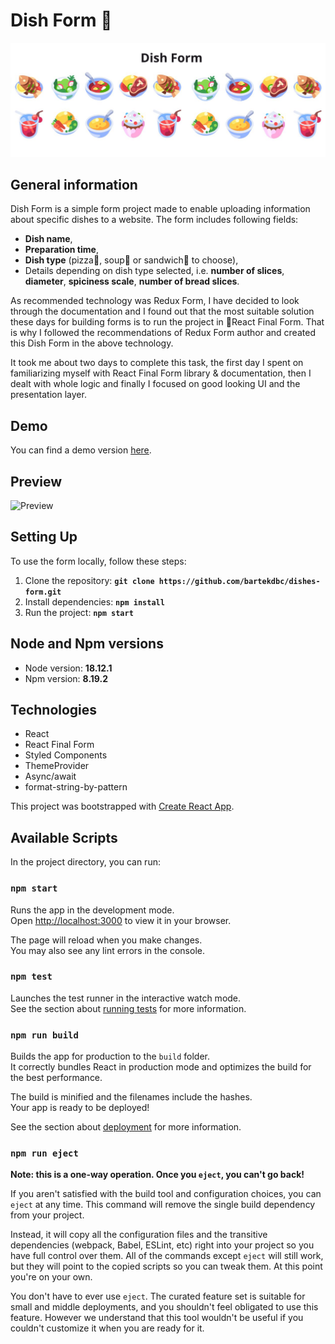 # Dish Form 🍕

![Headline](./headline.png)

## General information

Dish Form is a simple form project made to enable uploading information about specific dishes to a website. The form includes following fields:

- **Dish name**,
- **Preparation time**,
- **Dish type** (pizza🍕, soup🍜 or sandwich🥪 to choose),
- Details depending on dish type selected, i.e. **number of slices**, **diameter**, **spiciness scale**, **number of bread slices**.

As recommended technology was Redux Form, I have decided to look through the documentation and I found out that the most suitable solution these days for building forms is to run the project in 🏁React Final Form. That is why I followed the recommendations of Redux Form author and created this Dish Form in the above technology.

It took me about two days to complete this task, the first day I spent on familiarizing myself with React Final Form library & documentation, then I dealt with whole logic and finally I focused on good looking UI and the presentation layer.

## Demo

You can find a demo version [here](https://bartekdbc.github.io/dishes-form/).

## Preview

![Preview](/)

## Setting Up

To use the form locally, follow these steps:

1. Clone the repository:
   **`git clone https://github.com/bartekdbc/dishes-form.git`**
2. Install dependencies:
   **`npm install`**
3. Run the project:
   **`npm start`**

## Node and Npm versions

- Node version: **18.12.1**
- Npm version: **8.19.2**

## Technologies

- React
- React Final Form
- Styled Components
- ThemeProvider
- Async/await
- format-string-by-pattern

This project was bootstrapped with [Create React App](https://github.com/facebook/create-react-app).

## Available Scripts

In the project directory, you can run:

### `npm start`

Runs the app in the development mode.\
Open [http://localhost:3000](http://localhost:3000) to view it in your browser.

The page will reload when you make changes.\
You may also see any lint errors in the console.

### `npm test`

Launches the test runner in the interactive watch mode.\
See the section about [running tests](https://facebook.github.io/create-react-app/docs/running-tests) for more information.

### `npm run build`

Builds the app for production to the `build` folder.\
It correctly bundles React in production mode and optimizes the build for the best performance.

The build is minified and the filenames include the hashes.\
Your app is ready to be deployed!

See the section about [deployment](https://facebook.github.io/create-react-app/docs/deployment) for more information.

### `npm run eject`

**Note: this is a one-way operation. Once you `eject`, you can't go back!**

If you aren't satisfied with the build tool and configuration choices, you can `eject` at any time. This command will remove the single build dependency from your project.

Instead, it will copy all the configuration files and the transitive dependencies (webpack, Babel, ESLint, etc) right into your project so you have full control over them. All of the commands except `eject` will still work, but they will point to the copied scripts so you can tweak them. At this point you're on your own.

You don't have to ever use `eject`. The curated feature set is suitable for small and middle deployments, and you shouldn't feel obligated to use this feature. However we understand that this tool wouldn't be useful if you couldn't customize it when you are ready for it.
